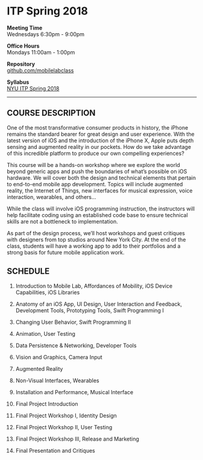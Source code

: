 # ITP Spring 2018

**Meeting Time**  
Wednesdays 6:30pm - 9:00pm 

**Office Hours**  
Mondays 11:00am - 1:00pm 

**Repository**   
[github.com/mobilelabclass](https://github.com/mobilelabclass)

**Syllabus**  
[NYU ITP Spring 2018](http://mobilelaboratory.s3.amazonaws.com/MobileLabSp2018.pdf)

---
## COURSE DESCRIPTION
One of the most transformative consumer products in history, the iPhone remains the standard bearer for great design and user experience. With the latest version of iOS and the introduction of the iPhone X, Apple puts depth sensing and augmented reality in our pockets. How do we take advantage of this incredible platform to produce our own compelling experiences?

This course will be a hands-on workshop where we explore the world beyond generic apps and push the boundaries of what’s possible on iOS hardware. We will cover both the design and technical elements that pertain to end-to-end mobile app development. Topics will include augmented reality, the Internet of Things, new interfaces for musical expression, voice interaction, wearables, and others...

While the class will involve iOS programming instruction, the instructors will help facilitate coding using an established code base to ensure technical skills are not a bottleneck to implementation.  

As part of the design process, we’ll host workshops and guest critiques with designers from top studios around New York City. At the end of the class, students will have a working app to add to their portfolios and a strong basis for future mobile application work.

## SCHEDULE

1. Introduction to Mobile Lab, Affordances of Mobility, iOS Device Capabilities, iOS Libraries

2. Anatomy of an iOS App, UI Design, User Interaction and Feedback, Development Tools, Prototyping Tools, Swift Programming I

3. Changing User Behavior, Swift Programming II

4. Animation, User Testing

5. Data Persistence & Networking, Developer Tools

6. Vision and Graphics, Camera Input

7. Augmented Reality

8. Non-Visual Interfaces, Wearables

9. Installation and Performance, Musical Interface

10. Final Project Introduction

11. Final Project Workshop I, Identity Design

12. Final Project Workshop II, User Testing

13. Final Project Workshop III, Release and Marketing

14. Final Presentation and Critiques